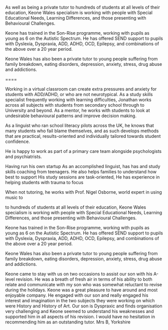 As well as being a private tutor to hundreds of students at all levels of their education, Keone Wales specialism is working with people with Special Educational Needs, Learning Differences, and those presenting with Behavioural Challenges.

Keone has trained in the Son-Rise programme, working with pupils as young as 6 on the Autistic Spectrum. He has offered SEND support to pupils with Dyslexia, Dyspraxia, ADD, ADHD, OCD, Epilepsy, and combinations of the above over a 20 year period.

Keone Wales has also been a private tutor to young people suffering from family breakdown, eating disorders, depression, anxiety, stress, drug abuse and addictions.



====

Working in a virtual classroom can create extra pressures and anxiety for students with ADD/ADHD, or who are not neurotypical. As a study skills specialist frequently working with learning difficulties, Jonathan works across all subjects with students from secondary school through to University and beyond. As a mentor, he works with students to look at undesirable behavioural patterns and improve decision making.

As a linguist who ran school literacy pilots across the UK, he knows that many students who fail blame themselves, and as such develops methods that are practical, results-oriented and individually tailored towards student confidence.

He is happy to work as part of a primary care team alongside psychologists and psychiatrists.


 Having run his own startup As an accomplished linguist, has has and study skills coaching from teenagers. He also helps families to understand how best to support His study sessions are task-oriented, He has experience in helping students with trauma to focus 


When not tutoring, he works with Prof. Nigel Osborne, world expert in using music to 


to hundreds of students at all levels of their education, Keone Wales specialism is working with people with Special Educational Needs, Learning Differences, and those presenting with Behavioural Challenges.

Keone has trained in the Son-Rise programme, working with pupils as young as 6 on the Autistic Spectrum. He has offered SEND support to pupils with Dyslexia, Dyspraxia, ADD, ADHD, OCD, Epilepsy, and combinations of the above over a 20 year period.

Keone Wales has also been a private tutor to young people suffering from family breakdown, eating disorders, depression, anxiety, stress, drug abuse and addictions.



Keone came to stay with us on two occasions to assist our son with his A-level revision. He was a breath of fresh air in terms of his ability to both relate and communicate with my son who was somewhat reluctant to revise during the holidays. Keone was a great pleasure to have around and most enjoyable company. He engaged with our son and really engaged his interest and imagination in the two subjects they were working on which were History and History of Art. Our son is Dyspraxic and finds organisation very challenging and Keone seemed to understand his weaknesses and supported him in all aspects of his revision. I would have no hesitation in recommending him as an outstanding tutor. Mrs B, Yorkshire